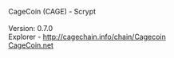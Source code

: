 CageCoin (CAGE) - Scrypt<br/>
<br/>
Version: 0.7.0<br/>
Explorer - <a href="http://cagechain.info/chain/Cagecoin">http://cagechain.info/chain/Cagecoin</a><br/>
<a href="http://www.cagecoin.net" target="_blank">CageCoin.net</a><br/>

